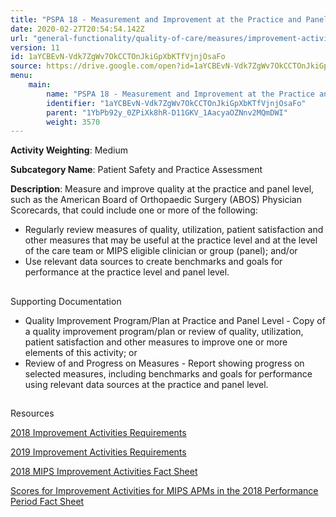 ```yaml
---
title: "PSPA 18 - Measurement and Improvement at the Practice and Panel Level"
date: 2020-02-27T20:54:54.142Z
url: "general-functionality/quality-of-care/measures/improvement-activities-measures/2018-improvement-acti_20.html"
version: 11
id: 1aYCBEvN-Vdk7ZgWv7OkCCTOnJkiGpXbKTfVjnjOsaFo
source: https://drive.google.com/open?id=1aYCBEvN-Vdk7ZgWv7OkCCTOnJkiGpXbKTfVjnjOsaFo
menu:
    main:
        name: "PSPA 18 - Measurement and Improvement at the Practice and Panel Level"
        identifier: "1aYCBEvN-Vdk7ZgWv7OkCCTOnJkiGpXbKTfVjnjOsaFo"
        parent: "1YbPb92y_0ZPiXk8hR-D11GKV_1AacyaOZNnv2MQmDWI"
        weight: 3570
---
```









**Activity Weighting**: Medium

**Subcategory Name**: Patient Safety and Practice Assessment

**Description**: Measure and improve quality at the practice and panel level, such as the American Board of Orthopaedic Surgery (ABOS) Physician Scorecards, that could include one or more of the following:

* Regularly review measures of quality, utilization, patient satisfaction and other measures that may be useful at the practice level and at the level of the care team or MIPS eligible clinician or group (panel); and/or 
* Use relevant data sources to create benchmarks and goals for performance at the practice level and panel level.







## 

Supporting Documentation

* Quality Improvement Program/Plan at Practice and Panel Level - Copy of a quality improvement program/plan or review of quality, utilization, patient satisfaction and other measures to improve one or more elements of this activity; or 
* Review of and Progress on Measures - Report showing progress on selected measures, including benchmarks and goals for performance using relevant data sources at the practice and panel level.







## 

Resources

[2018 Improvement Activities Requirements](https://qpp.cms.gov/mips/improvement-activities?py=2018)

[2019 Improvement Activities Requirements](https://qpp.cms.gov/mips/improvement-activities?py=2019)

[2018 MIPS Improvement Activities Fact Sheet](https://qpp.cms.gov/resource/2018%20MIPS%20Improvement%20Activities%20Fact%20Sheet)

[Scores for Improvement Activities for MIPS APMs in the 2018 Performance Period Fact Sheet](https://qpp.cms.gov/resource/2018%20MIPS%20APMs%20improvement%20Activities%20scores%20fact%20sheet)


